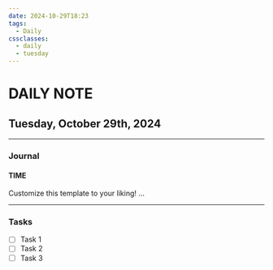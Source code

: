 ```yaml
---
date: 2024-10-29T18:23
tags:
  - Daily
cssclasses:
  - daily
  - tuesday
---
```

# DAILY NOTE
## Tuesday, October 29th, 2024
***
### Journal
#### TIME
Customize this template to your liking!
...
***
### Tasks
- [ ] Task 1
- [ ] Task 2
- [ ] Task 3